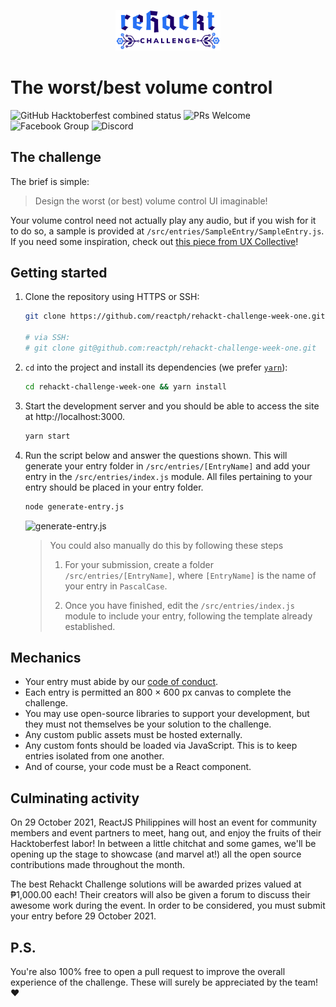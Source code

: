 <p align="center">
  <img src="./public/header-logo.png" width="33.33%" />
</p>

# The worst/best volume control

![GitHub Hacktoberfest combined status](https://img.shields.io/badge/hacktoberfest-2021-red)
![PRs Welcome](https://img.shields.io/badge/PRs-welcome-brightgreen.svg)
![Facebook Group](https://img.shields.io/badge/join_the_community-on_facebook-1877F2?logo=facebook)
![Discord](https://img.shields.io/badge/join_the_community-on_discord-7289DA?logo=discord)

## The challenge

The brief is simple:

> Design the worst (or best) volume control UI imaginable!

Your volume control need not actually play any audio, but if you wish for it to do so, a sample is provided at `/src/entries/SampleEntry/SampleEntry.js`. If you need some inspiration, check out [this piece from UX Collective](https://uxdesign.cc/the-worst-volume-control-ui-in-the-world-60713dc86950)! 

## Getting started

1. Clone the repository using HTTPS or SSH:

    ```sh
    git clone https://github.com/reactph/rehackt-challenge-week-one.git

    # via SSH:
    # git clone git@github.com:reactph/rehackt-challenge-week-one.git
    ```

1. `cd` into the project and install its dependencies (we prefer [`yarn`](https://yarnpkg.com/)):

    ```sh
    cd rehackt-challenge-week-one && yarn install
    ```

1. Start the development server and you should be able to access the site at http://localhost:3000.

    ```sh
    yarn start
    ```

1. Run the script below and answer the questions shown. This will generate your entry folder in `/src/entries/[EntryName]` and add your entry in the `/src/entries/index.js` module. All files pertaining to your entry should be placed in your entry folder.

    ```sh
    node generate-entry.js
    ```

    ![generate-entry.js](https://i.imgur.com/1aONFZx.jpg)

    > You could also manually do this by following these steps
    >
    > 1. For your submission, create a folder `/src/entries/[EntryName]`, where `[EntryName]` is the name of your entry in `PascalCase`.
    >
    > 1. Once you have finished, edit the `/src/entries/index.js` module to include your entry, following the template already established.

## Mechanics

- Your entry must abide by our [code of conduct](https://www.facebook.com/notes/3697181806958522/).
- Each entry is permitted an 800 × 600 px canvas to complete the challenge.
- You may use open-source libraries to support your development, but they must not themselves be your solution to the challenge.
- Any custom public assets must be hosted externally.
- Any custom fonts should be loaded via JavaScript. This is to keep entries isolated from one another.
- And of course, your code must be a React component.

## Culminating activity

On 29 October 2021, ReactJS Philippines will host an event for community members and event partners to meet, hang out, and enjoy the fruits of their Hacktoberfest labor! In between a little chitchat and some games, we'll be opening up the stage to showcase (and marvel at!) all the open source contributions made throughout the month.

The best Rehackt Challenge solutions will be awarded prizes valued at ₱1,000.00 each! Their creators will also be given a forum to discuss their awesome work during the event. In order to be considered, you must submit your entry before 29 October 2021.

## P.S.

You're also 100% free to open a pull request to improve the overall experience of the challenge. These will surely be appreciated by the team! ♥
